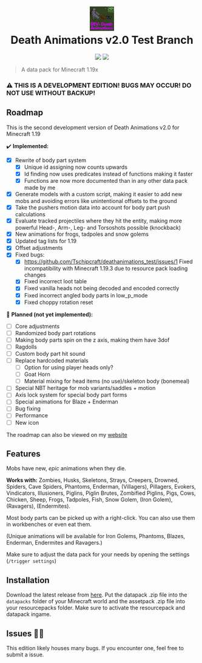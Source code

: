 <h1 align="center">
  <img src="/pack.png" width="64" height="64"><br/>
  Death Animations v2.0 Test Branch
</h1>
<p align="center">
  <a href="https://github.com/Tschipcraft/deathanimations_test/stargazers"><img src="https://img.shields.io/github/stars/Tschipcraft/deathanimations_test?style=for-the-badge&colorB=d100ff"></a>
  <a href="https://github.com/Tschipcraft/deathanimations_test/releases/latest"><img src="https://img.shields.io/github/downloads/Tschipcraft/deathanimations_test/total?logo=github&style=for-the-badge&colorB=d100ff"></a>
</p>

> A data pack for Minecraft 1.19x

### ⚠ THIS IS A DEVELOPMENT EDITION! BUGS MAY OCCUR! DO NOT USE WITHOUT BACKUP!

## Roadmap

This is the second development version of Death Animations v2.0 for Minecraft 1.19

✔️ **Implemented:**
- [x] Rewrite of body part system
  - [x] Unique id assigning now counts upwards
  - [x] Id finding now uses predicates instead of functions making it faster
  - [x] Functions are now more documented than in any other data pack made by me
- [x] Generate models with a custom script, making it easier to add new mobs and avoiding errors like unintentional offsets to the ground
- [x] Take the pushers motion data into account for body part push calculations
- [x] Evaluate tracked projectiles where they hit the entity, making more powerful Head-, Arm-, Leg- and Torsoshots possible (knockback)
- [x] New animations for frogs, tadpoles and snow golems
- [x] Updated tag lists for 1.19
- [x] Offset adjustments
- [x] Fixed bugs:
  - [x] https://github.com/Tschipcraft/deathanimations_test/issues/1 Fixed incompatibility with Minecraft 1.19.3 due to resource pack loading changes
  - [x] Fixed incorrect loot table
  - [x] Fixed vanilla heads not being decoded and encoded correctly
  - [x] Fixed incorrect angled body parts in low_p_mode
  - [x] Fixed choppy rotation reset

📜 **Planned (not yet implemented):**
- [ ] Core adjustments
- [ ] Randomized body part rotations
- [ ] Making body parts spin on the z axis, making them have 3dof
- [ ] Ragdolls
- [ ] Custom body part hit sound
- [ ] Replace hardcoded materials
  - [ ] Option for using player heads only?
  - [ ] Goat Horn
  - [ ] Material mixing for head items (no use)/skeleton body (bonemeal)
- [ ] Special NBT heritage for mob variants/saddles + motion
- [ ] Axis lock system for special body part forms
- [ ] Special animations for Blaze + Enderman
- [ ] Bug fixing
- [ ] Performance
- [ ] New icon

The roadmap can also be viewed on my [website](https://tschipcraft.ddns.net/en/deathanimations-experimental.html)


## Features

Mobs have new, _epic_ animations when they die.

**Works with:**
Zombies, Husks, Skeletons, Strays, Creepers, Drowned, Spiders, Cave Spiders, Phantoms, Enderman, (Villagers), Pillagers, Evokers, Vindicators, Illusioners, Piglins, Piglin Brutes, Zombified Piglins, Pigs, Cows, Chicken, Sheep, Frogs, Tadpoles, Fish, Snow Golem, (Iron Golem), (Ravagers), (Endermites).

Most body parts can be picked up with a right-click.
You can also use them in workbenches or even eat them.

(Unique animations will be available for Iron Golems, Phantoms, Blazes, Enderman, Endermites and Ravagers.)

Make sure to adjust the data pack for your needs by opening the settings (`/trigger settings`)


## Installation

Download the latest release from [here](https://github.com/Tschipcraft/deathanimations_test/releases/latest). Put the datapack .zip file into the `datapacks` folder of your Minecraft world and the assetpack .zip file into your resourcepacks folder. Make sure to activate the resourcepack and datapack ingame.


## Issues 🐱‍👤

This edition likely houses many bugs. If you encounter one, feel free to submit a issue.
